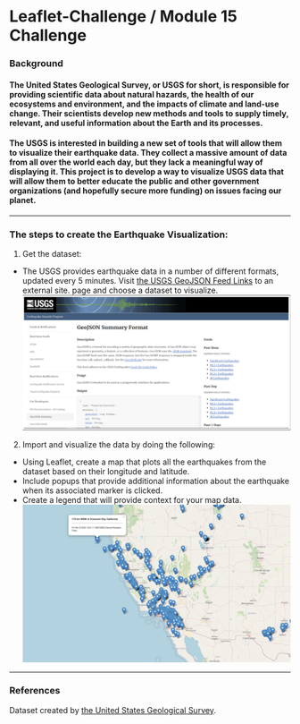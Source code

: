 # Leaflet-Challenge / Module 15 Challenge
### Background
#### The United States Geological Survey, or USGS for short, is responsible for providing scientific data about natural hazards, the health of our ecosystems and environment, and the impacts of climate and land-use change. Their scientists develop new methods and tools to supply timely, relevant, and useful information about the Earth and its processes.
#### The USGS is interested in building a new set of tools that will allow them to visualize their earthquake data. They collect a massive amount of data from all over the world each day, but they lack a meaningful way of displaying it. This project is to develop a way to visualize USGS data that will allow them to better educate the public and other government organizations (and hopefully secure more funding) on issues facing our planet.
--- 
### The steps to create the Earthquake Visualization:
1. Get the dataset:
- The USGS provides earthquake data in a number of different formats, updated every 5 minutes. Visit [the USGS GeoJSON Feed Links](doc:https://earthquake.usgs.gov/earthquakes/feed/v1.0/geojson.php) to an external site. page and choose a dataset to visualize. 
![Getting Started](SS1.png)

2. Import and visualize the data by doing the following:
 - Using Leaflet, create a map that plots all the earthquakes from the dataset based on their longitude and latitude.
 - Include popups that provide additional information about the earthquake when its associated marker is clicked.
 - Create a legend that will provide context for your map data.
 ![Getting Started](SS2.png)
 ---
### References
Dataset created by [the United States Geological Survey](doc:https://earthquake.usgs.gov/earthquakes/feed/v1.0/geojson.php).